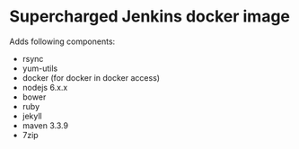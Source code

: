 # Supercharged Jenkins docker image

Adds following components:

  * rsync
  * yum-utils
  * docker (for docker in docker access)
  * nodejs 6.x.x
  * bower
  * ruby
  * jekyll
  * maven 3.3.9
  * 7zip
  

